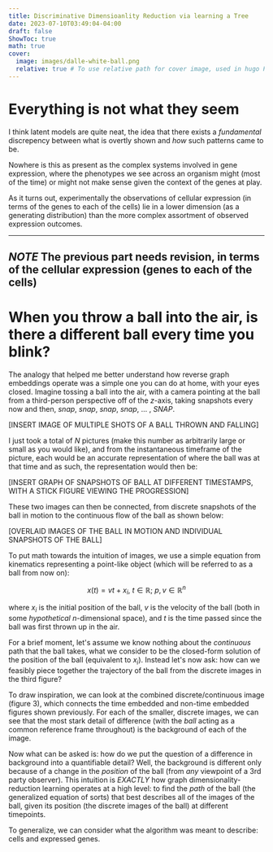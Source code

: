 ```yaml
---
title: Discriminative Dimensioanlity Reduction via learning a Tree
date: 2023-07-10T03:49:04-04:00
draft: false
ShowToc: true
math: true
cover:
  image: images/dalle-white-ball.png
  relative: true # To use relative path for cover image, used in hugo Page-bundles
---
```


# Everything is not what they seem

I think latent models are quite neat, the idea that there exists a *fundamental* discrepency between what is overtly shown and *how* such patterns came to be.

Nowhere is this as present as the complex systems involved in gene expression, where the phenotypes we see across an organism might (most of the time) or might not make sense given the context of the genes at play.

As it turns out, experimentally the observations of cellular expression (in terms of the genes to each of the cells) lie in a lower dimension (as a generating distribution) than the more complex assortment of observed expression outcomes.

---
***NOTE***
The previous part needs revision, in terms of the cellular expression (genes to each of the cells)
---

# When you throw a ball into the air, is there a different ball every time you blink?

The analogy that helped me better understand how reverse graph embeddings operate was a simple one you can do at home, with your eyes closed. Imagine tossing a ball into the air, with a camera pointing at the ball from a third-person perspective off of the $z$-axis, taking snapshots every now and then, *snap*, *snap*, *snap*, *snap*, ... , *SNAP*. 

[INSERT IMAGE OF MULTIPLE SHOTS OF A BALL THROWN AND FALLING]

I just took a total of *N* pictures (make this number as arbitrarily large or small as you would like), and from the instantaneous timeframe of the picture, each would be an accurate representation of where the ball was at that time and as such, the representation would then be:

[INSERT GRAPH OF SNAPSHOTS OF BALL AT DIFFERENT TIMESTAMPS, WITH A STICK FIGURE VIEWING THE PROGRESSION]

These two images can then be connected, from discrete snapshots of the ball in motion to the continuous flow of the ball as shown below:

[OVERLAID IMAGES OF THE BALL IN MOTION AND INDIVIDUAL SNAPSHOTS OF THE BALL]

To put math towards the intuition of images, we use a simple equation from kinematics representing a point-like object (which will be referred to as a ball from now on):

$$
x(t) = vt + x_i, \ t \in \mathbb{R}; \ p,v \in \mathbb{R}^n
$$

where $x_i$ is the initial position of the ball, $v$ is the velocity of the ball (both in some *hypothetical* $n$-dimensional space), and $t$ is the time passed since the ball was first thrown up in the air.

For a brief moment, let's assume we know nothing about the *continuous* path that the ball takes, what we consider to be the closed-form solution of the position of the ball (equivalent to $x_i$). Instead let's now ask: how can we feasibly piece together the trajectory of the ball from the discrete images in the third figure?

To draw inspiration, we can look at the combined discrete/continuous image (figure 3), which connects the time embedded and non-time embedded figures shown previously. For each of the smaller, discrete images, we can see that the most stark detail of difference (with the *ball* acting as a common reference frame throughout) is the background of each of the image.

Now what can be asked is: how do we put the question of a difference in background into a quantifiable detail? Well, the background is different only because of a change in the *position* of the ball (from *any* viewpoint of a 3rd party observer). This intuition is *EXACTLY* how graph dimensionality-reduction learning operates at a high level: to find the *path* of the ball (the generalized equation of sorts) that best describes all of the images of the ball, given its position (the discrete images of the ball) at different timepoints.

To generalize, we can consider what the algorithm was meant to describe: cells and expressed genes.